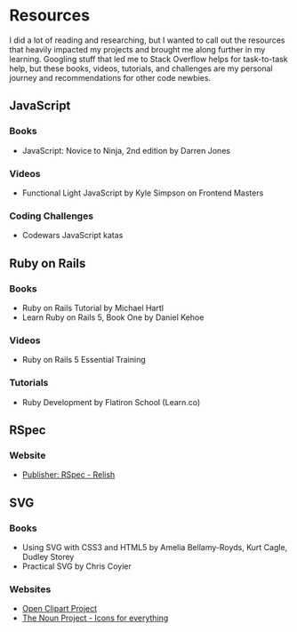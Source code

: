 # Resources

I did a lot of reading and researching, but I wanted to call out the resources that heavily impacted my projects and brought me along further in my learning. Googling stuff that led me to Stack Overflow helps for task-to-task help, but these books, videos, tutorials, and challenges are my personal journey and recommendations for other code newbies.

## JavaScript

### Books
- JavaScript: Novice to Ninja, 2nd edition by Darren Jones

### Videos
- Functional Light JavaScript by Kyle Simpson on Frontend Masters

### Coding Challenges
- Codewars JavaScript katas

## Ruby on Rails

### Books
- Ruby on Rails Tutorial by Michael Hartl
- Learn Ruby on Rails 5, Book One by Daniel Kehoe

### Videos
- Ruby on Rails 5 Essential Training

### Tutorials
- Ruby Development by Flatiron School (Learn.co)

## RSpec

### Website
- [Publisher: RSpec - Relish](https://relishapp.com/rspec)

## SVG

### Books
- Using SVG with CSS3 and HTML5 by Amelia Bellamy-Royds, Kurt Cagle, Dudley Storey
- Practical SVG by Chris Coyier

### Websites
- [Open Clipart Project](https://openclipart.org/)
- [The Noun Project - Icons for everything](https://thenounproject.com/)
